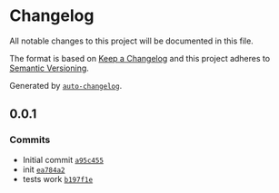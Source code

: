 # Changelog

All notable changes to this project will be documented in this file.

The format is based on [Keep a Changelog](https://keepachangelog.com/en/1.0.0/)
and this project adheres to [Semantic Versioning](https://semver.org/spec/v2.0.0.html).

Generated by [`auto-changelog`](https://github.com/CookPete/auto-changelog).

## 0.0.1

### Commits

- Initial commit [`a95c455`](https://github.com/substrate-system/arrow-prev/commit/a95c45554bc68dac79d62b7ae328a75354338479)
- init [`ea784a2`](https://github.com/substrate-system/arrow-prev/commit/ea784a21f2327244b43ce3440c6d61079f85311e)
- tests work [`b197f1e`](https://github.com/substrate-system/arrow-prev/commit/b197f1e27d19e7439200ec9906e7c6d254947ba5)
